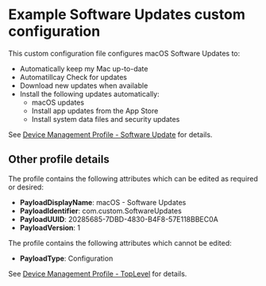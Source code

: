 # Example Software Updates custom configuration

This custom configuration file configures macOS Software Updates to:
 - Automatically keep my Mac up-to-date
 - Automatillcay Check for updates
 - Download new updates when available
 - Install the following updates automatically:
   - macOS updates
   - Install app updates from the App Store
   - Install system data files and security updates
   
See [Device Management Profile - Software Update](https://developer.apple.com/documentation/devicemanagement/softwareupdate) for details.

## Other profile details
The profile contains the following attributes which can be edited as required or desired:

 - **PayloadDisplayName**: macOS - Software Updates
 - **PayloadIdentifier**: com.custom.SoftwareUpdates
 - **PayloadUUID**: 20285685-7DBD-4830-B4F8-57E118BBEC0A
 - **PayloadVersion**: 1
 
The profile contains the following attributes which cannot be edited:
 - **PayloadType**: Configuration

See [Device Management Profile - TopLevel](https://developer.apple.com/documentation/devicemanagement/toplevel) for details.
